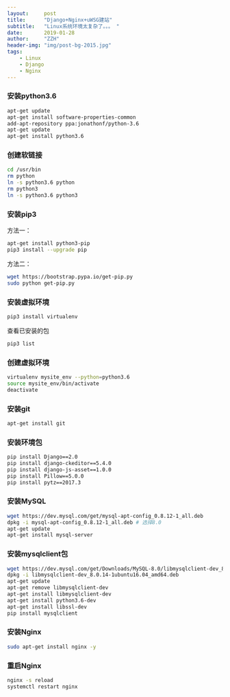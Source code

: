 ```yaml
---
layout:     post
title:      "Django+Nginx+uWSG建站"
subtitle:   "Linux系统环境太复杂了。。。 "
date:       2019-01-28
author:     "ZZH"
header-img: "img/post-bg-2015.jpg"
tags:
    - Linux
    - Django
    - Nginx
---
```


### 安装python3.6

```bash
apt-get update
apt-get install software-properties-common
add-apt-repository ppa:jonathonf/python-3.6
apt-get update
apt-get install python3.6
```

### 创建软链接

```bash
cd /usr/bin
rm python
ln -s python3.6 python
rm python3
ln -s python3.6 python3
```

### 安装pip3

方法一：

```bash
apt-get install python3-pip
pip3 install --upgrade pip
```

方法二：

```bash
wget https://bootstrap.pypa.io/get-pip.py
sudo python get-pip.py
```

### 安装虚拟环境

```bash
pip3 install virtualenv
```

查看已安装的包

```bash
pip3 list
```

### 创建虚拟环境

```bash
virtualenv mysite_env --python=python3.6
source mysite_env/bin/activate
deactivate
```

### 安装git

```bash
apt-get install git
```

### 安装环境包

```bash
pip install Django==2.0
pip install django-ckeditor==5.4.0
pip install django-js-asset==1.0.0
pip install Pillow==5.0.0
pip install pytz==2017.3
```

### 安装MySQL

```bash
wget https://dev.mysql.com/get/mysql-apt-config_0.8.12-1_all.deb
dpkg -i mysql-apt-config_0.8.12-1_all.deb # 选择8.0
apt-get update
apt-get install mysql-server
```

### 安装mysqlclient包

```bash
wget https://dev.mysql.com/get/Downloads/MySQL-8.0/libmysqlclient-dev_8.0.14-1ubuntu16.04_amd64.deb
dpkg -i libmysqlclient-dev_8.0.14-1ubuntu16.04_amd64.deb 
apt-get update
apt-get remove libmysqlclient-dev
apt-get install libmysqlclient-dev
apt-get install python3.6-dev
apt-get install libssl-dev
pip install mysqlclient
```

### 安装Nginx

```bash
sudo apt-get install nginx -y
```

### 重启Nginx

```bash
nginx -s reload
systemctl restart nginx
```